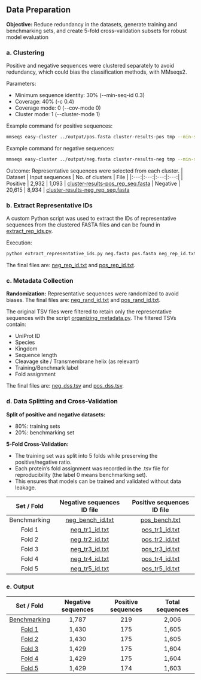## Data Preparation 
**Objective:** Reduce redundancy in the datasets, generate training and benchmarking sets, and create 5-fold cross-validation subsets for robust model evaluation

### a. Clustering
Positive and negative sequences were clustered separately to avoid redundancy, which could bias the classification methods, with MMseqs2.

Parameters:
- Minimum sequence identity: 30% (--min-seq-id 0.3)
- Coverage: 40% (-c 0.4)
- Coverage mode: 0 (--cov-mode 0)
- Cluster mode: 1 (--cluster-mode 1)

Example command for positive sequences:
```bash
mmseqs easy-cluster ../output/pos.fasta cluster-results-pos tmp --min-seq-id 0.3 -c 0.4 --cov-mode 0 --cluster-mode 1
 ```
Example command for negative sequences:
```bash
mmseqs easy-cluster ../output/neg.fasta cluster-results-neg tmp --min-seq-id 0.3 -c 0.4 --cov-mode 0 --cluster-mode 1
 ```
Outcome: Representative sequences were selected from each cluster.
| Dataset   | Input sequences | No. of clusters | File | 
|:---:|:---:|:---:|:---:|
| Positive  | 2,932          | 1,093            | [cluster-results-pos_rep_seq.fasta](files/cluster_output/cluster-results-pos_rep_seq.fasta)
| Negative  | 20,615         | 8,934            | [cluster-results-neg_rep_seq.fasta](files/cluster_output/cluster-results-neg_rep_seq.fasta)

### b. Extract Representative IDs
A custom Python script was used to extract the IDs of representative sequences from the clustered FASTA files and can be found in [extract_rep_ids.py](scripts/01_extract_rep_ids.py).

Execution:
```bash
python extract_representative_ids.py neg.fasta pos.fasta neg_rep_id.txt pos_rep_id.txt
 ```
The final files are: [neg_rep_id.txt](files/cluster_output/neg_rep_id.txt) and [pos_rep_id.txt](files/cluster_output/pos_rep_id.txt).

### c. Metadata Collection
**Randomization:** Representative sequences were randomized to avoid biases. The final files are: [neg_rand_id.txt](files/cluster_output/neg_rand_id.txt) and [pos_rand_id.txt](files/cluster_output/pos_rand_id.txt).

The original TSV files were filtered to retain only the representative sequences with the script [organizing_metadata.py](scripts/02_organizing_metadata.py).
The filtered TSVs contain:
- UniProt ID
- Species
- Kingdom
- Sequence length
- Cleavage site / Transmembrane helix (as relevant)
- Training/Benchmark label 
- Fold assignment 

The final files are: [neg_dss.tsv](files/folded_datasets/neg_dss.tsv) and [pos_dss.tsv](files/folded_datasets/pos_dss.tsv).

### d. Data Splitting and Cross-Validation
**Split of positive and negative datasets:** 
- 80%: training sets
- 20%: benchmarking set

**5-Fold Cross-Validation:**
- The training set was split into 5 folds while preserving the positive/negative ratio.
- Each protein’s fold assignment was recorded in the .tsv file for reproducibility (the label 0 means benchmarking set).
- This ensures that models can be trained and validated without data leakage.

| Set / Fold | Negative sequences ID file | Positive sequences ID file | 
|:---:|:---:|:---:|
| Benchmarking    | [neg_bench_id.txt](files/cluster_output/neg_bench_id.txt)           | [pos_bench.txt](files/cluster_output/pos_bench.txt)               | 
| Fold 1    | [neg_tr1_id.txt](files/cluster_output/neg_tr1_id.txt)               | [pos_tr1_id.txt](files/cluster_output/pos_tr1_id.txt)            | 
| Fold 2    | [neg_tr2_id.txt](files/cluster_output/neg_tr2_id.txt)            | [pos_tr2_id.txt](files/cluster_output/pos_tr2_id.txt)             | 
| Fold 3    | [neg_tr3_id.txt](files/cluster_output/neg_tr3_id.txt)            | [pos_tr3_id.txt](files/cluster_output/pos_tr3_id.txt)            | 
| Fold 4    | [neg_tr4_id.txt](files/cluster_output/neg_tr4_id.txt)            | [pos_tr4_id.txt](files/cluster_output/pos_tr4_id.txt)            | 
| Fold 5    | [neg_tr5_id.txt](files/cluster_output/neg_tr5_id.txt)            | [pos_tr5_id.txt](files/cluster_output/pos_tr5_id.txt)            | 


### e. Output
| Set / Fold | Negative sequences | Positive sequences | Total sequences |
|:---: |:---: |:---: |:---: |
| [Benchmarking](files/training_sets/bench_rand.txt)    | 1,787           | 219             | 2,006          |
| [Fold 1](files/training_sets/tr_set1_rand_id.txt)    | 1,430           | 175             | 1,605          |
| [Fold 2](files/training_sets/tr_set2_rand_id.txt)    | 1,430           | 175             | 1,605          |
| [Fold 3](files/training_sets/tr_set3_rand_id.txt)    | 1,429           | 175             | 1,604          |
| [Fold 4](files/training_sets/tr_set4_rand_id.txt)    | 1,429           | 175             | 1,604          |
| [Fold 5](files/training_sets/tr_set5_rand_id.txt)    | 1,429           | 174             | 1,603          |
